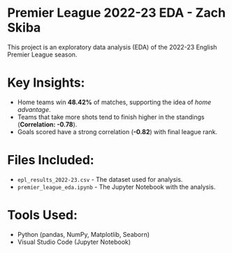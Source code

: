 # Premier League 2022-23 EDA  - Zach Skiba

This project is an exploratory data analysis (EDA) of the 2022-23 English Premier League season.  

# Key Insights:
- Home teams win **48.42%** of matches, supporting the idea of *home advantage*.
- Teams that take more shots tend to finish higher in the standings (**Correlation: -0.78**).
- Goals scored have a strong correlation (**-0.82**) with final league rank.

# Files Included:
- `epl_results_2022-23.csv` - The dataset used for analysis.
- `premier_league_eda.ipynb` - The Jupyter Notebook with the analysis.


# Tools Used:
- Python (pandas, NumPy, Matplotlib, Seaborn)
- Visual Studio Code (Jupyter Notebook)

